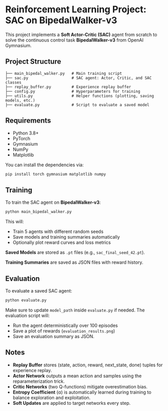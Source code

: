 # Reinforcement Learning Project: SAC on BipedalWalker-v3

This project implements a **Soft Actor-Critic (SAC)** agent from scratch to solve the continuous control task **BipedalWalker-v3** from OpenAI Gymnasium.

## Project Structure

```
├── main_bipedal_walker.py   # Main training script
├── sac.py                   # SAC agent: Actor, Critic, and SAC classes
├── replay_buffer.py         # Experience replay buffer
├── config.py                # Hyperparameters for training
├── utils.py                 # Helper functions (plotting, saving models, etc.)
├── evaluate.py              # Script to evaluate a saved model
```

## Requirements

- Python 3.8+
- PyTorch
- Gymnasium
- NumPy
- Matplotlib

You can install the dependencies via:

```bash
pip install torch gymnasium matplotlib numpy
```

## Training

To train the SAC agent on **BipedalWalker-v3**:

```bash
python main_bipedal_walker.py
```

This will:
- Train 5 agents with different random seeds
- Save models and training summaries automatically
- Optionally plot reward curves and loss metrics

**Saved Models** are stored as `.pt` files (e.g., `sac_final_seed_42.pt`).

**Training Summaries** are saved as JSON files with reward history.

## Evaluation

To evaluate a saved SAC agent:

```bash
python evaluate.py
```

Make sure to update `model_path` inside `evaluate.py` if needed.
The evaluation script will:
- Run the agent deterministically over 100 episodes
- Save a plot of rewards (`evaluation_results.png`)
- Save an evaluation summary as JSON.

## Notes

- **Replay Buffer** stores (state, action, reward, next_state, done) tuples for experience replay.
- **Actor Network** outputs a mean action and samples using the reparameterization trick.
- **Critic Networks** (two Q-functions) mitigate overestimation bias.
- **Entropy Coefficient** (α) is automatically learned during training to balance exploration and exploitation.
- **Soft Updates** are applied to target networks every step.
